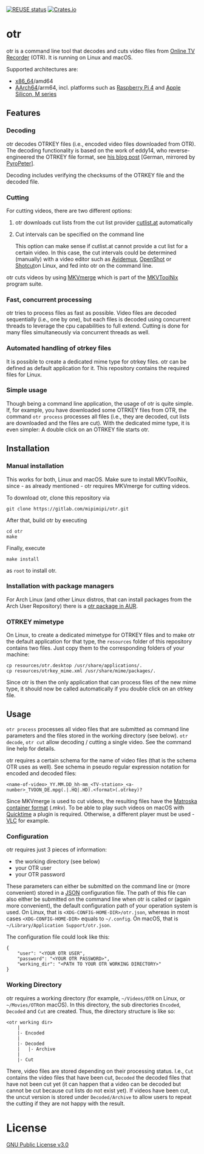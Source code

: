 [![REUSE status](https://api.reuse.software/badge/gitlab.com/mipimipi/otr)](https://api.reuse.software/info/gitlab.com/mipimipi/otr)
[![Crates.io](https://img.shields.io/crates/v/otr.svg)](https://crates.io/crates/otr)

# otr

otr is a command line tool that decodes and cuts video files from [Online TV Recorder](https://www.onlinetvrecorder.com/) (OTR). It is running on Linux and macOS.

Supported architectures are:

- [x86_64](https://en.wikipedia.org/wiki/X86-64)/amd64
- [AArch64](https://en.wikipedia.org/wiki/AArch64)/arm64, incl. platforms such as [Raspberry Pi 4](https://en.wikipedia.org/wiki/Raspberry_Pi_4) and [Apple Silicon, M series](https://en.wikipedia.org/wiki/Apple_silicon#M_series)

## Features

### Decoding

otr decodes OTRKEY files (i.e., encoded video files downloaded from OTR). The decoding functionality is based on the work of eddy14, who reverse-engineered the OTRKEY file format, see [his blog post](https://pyropeter.eu/41yd.de/blog/2010/04/18/otrkey-breaker/) [German, mirrored by [PyroPeter](https://github.com/pyropeter)].

Decoding includes verifying the checksums of the OTRKEY file and the decoded file.

### Cutting

For cutting videos, there are two different options:

1. otr downloads cut lists from the cut list provider [cutlist.at](http://cutlist.at) automatically
1. Cut intervals can be specified on the command line

	This option can make sense if cutlist.at cannot provide a cut list for a certain video. In this case, the cut intervals could be determined (manually) with a video editor such as [Avidemux](https://avidemux.sourceforge.net/), [OpenShot](https://www.openshot.org/) or [Shotcut](https://www.shotcut.org/)on Linux,  and fed into otr on the command line.

otr cuts videos by using [MKVmerge](https://mkvtoolnix.download/doc/mkvmerge.html) which is part of the [MKVToolNix](https://mkvtoolnix.download/) program suite.

### Fast, concurrent processing

otr tries to process files as fast as possible. Video files are decoded sequentially (i.e., one by one), but each files is decoded using concurrent threads to leverage the cpu capabilities to full extend. Cutting is done for many files simultaneously via concurrent threads as well.

### Automated handling of otrkey files

It is possible to create a dedicated mime type for otrkey files. otr can be defined as default application for it. This repository contains the required files for Linux.

### Simple usage

Though being a command line application, the usage of otr is quite simple. If, for example, you have downloaded some OTRKEY files from OTR, the command `otr process` processes all files (i.e., they are decoded, cut lists are downloaded and the files are cut). With the dedicated mime type, it is even simpler: A double click on an OTRKEY file starts otr.

## Installation

### Manual installation

This works for both, Linux and macOS. Make sure to install MKVToolNix, since - as already mentioned - otr requires MKVmerge for cutting videos.

To download otr, clone this repository via

    git clone https://gitlab.com/mipimipi/otr.git

After that, build otr by executing

    cd otr
    make

Finally, execute

    make install

as `root` to install otr.

### Installation with package managers

For Arch Linux (and other Linux distros, that can install packages from the Arch User Repository) there is a [otr package in AUR](https://aur.archlinux.org/packages/otr-git/).

### OTRKEY mimetype

On Linux, to create a dedicated mimetype for OTRKEY files and to make otr the default application for that type, the `resources` folder of this repository contains two files. Just copy them to the corresponding folders of your machine:

	cp resources/otr.desktop /usr/share/applications/.
	cp resources/otrkey_mime.xml /usr/share/mime/packages/.

Since otr is then the only application that can process files of the new mime type, it should now be called automatically if you double click on an otrkey file.

## Usage

`otr process` processes all video files that are submitted as command line parameters and the files stored in the working directory (see below). `otr decode`, `otr cut` allow decoding / cutting a single video. See the command line help for details.

otr requires a certain schema for the name of video files (that is the schema OTR uses as well). See schema in pseudo regular expression notation for encoded and decoded files:

    <name-of-video>_YY.MM.DD_hh-mm_<TV-station>_<a-number>_TVOON_DE.mpg(.|.HQ|.HD).<format>(.otrkey)?

Since MKVmerge is used to cut videos, the resulting files have the [Matroska container format](https://en.wikipedia.org/wiki/Matroska) (.mkv). To be able to play such videos on macOS with [Quicktime](https://support.apple.com/guide/quicktime-player/welcome/mac) a plugin is required. Otherwise, a different player must be used - [VLC](https://www.videolan.org/vlc) for example.

### Configuration

otr requires just 3 pieces of information:

* the working directory (see below)
* your OTR user
* your OTR password

These parameters can either be submitted on the command line or (more convenient) stored in a [JSON](https://en.wikipedia.org/wiki/JSON) configuration file. The path of this file can also either be submitted on the command line when otr is called or (again more convenient), the default configuration path of your operation system is used. On Linux, that is `<XDG-CONFIG-HOME-DIR>/otr.json`, whereas in most cases `<XDG-CONFIG-HOME-DIR>` equals to `~/.config`. On macOS, that is `~/Library/Application Support/otr.json`.

The configuration file could look like this:

	{
		"user": "<YOUR OTR USER",
		"password": "<YOUR OTR PASSWORD>",
		"working_dir": "<PATH TO YOUR OTR WORKING DIRECTORY>"
	}

### Working Directory

otr requires a working directory (for example, `~/Videos/OTR` on Linux, or `~/Movies/OTR`on macOS). In this directory, the sub directories `Encoded`, `Decoded` and `Cut` are created. Thus, the directory structure is like so:

    <otr working dir>
        |
        |- Encoded
        |
        |- Decoded
        |   |- Archive
        |
        |- Cut

There, video files are stored depending on their processing status. I.e., `Cut` contains the video files that have been cut, `Decoded` the decoded files that have not been cut yet (it can happen that a video can be decoded but cannot be cut because cut lists do not exist yet). If videos have been cut, the uncut version is stored under `Decoded/Archive` to allow users to repeat the cutting if they are not happy with the result.

# License

[GNU Public License v3.0](https://gitlab.com/mipimipi/otr/blob/main/LICENSE)
